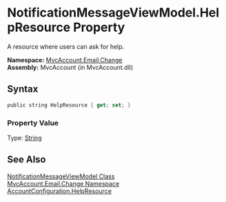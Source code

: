 NotificationMessageViewModel.HelpResource Property
==================================================
A resource where users can ask for help.

**Namespace:** [MvcAccount.Email.Change][1]  
**Assembly:** MvcAccount (in MvcAccount.dll)

Syntax
------

```csharp
public string HelpResource { get; set; }
```

### Property Value
Type: [String][2]

See Also
--------
[NotificationMessageViewModel Class][3]  
[MvcAccount.Email.Change Namespace][1]  
[AccountConfiguration.HelpResource][4]  

[1]: ../README.md
[2]: http://msdn.microsoft.com/en-us/library/s1wwdcbf
[3]: README.md
[4]: ../../MvcAccount/AccountConfiguration/HelpResource.md